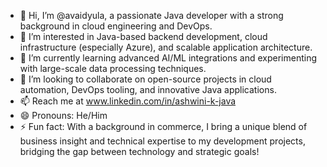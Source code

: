 - 👋 Hi, I’m @avaidyula, a passionate Java developer with a strong background in cloud engineering and DevOps.
- 👀 I’m interested in Java-based backend development, cloud infrastructure (especially Azure), and scalable application architecture.
- 🌱 I’m currently learning advanced AI/ML integrations and experimenting with large-scale data processing techniques.
- 💞️ I’m looking to collaborate on open-source projects in cloud automation, DevOps tooling, and innovative Java applications.
- 📫 Reach me at www.linkedin.com/in/ashwini-k-java
- 😄 Pronouns: He/Him
- ⚡ Fun fact: With a background in commerce, I bring a unique blend of business insight and technical expertise to my development projects, bridging the gap between technology and strategic goals!

<!---
avaidyula/avaidyula is a ✨ special ✨ repository because its `README.md` (this file) appears on your GitHub profile.
You can click the Preview link to take a look at your changes.
--->
